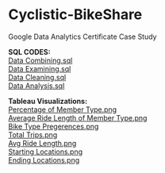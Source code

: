 # Cyclistic-BikeShare
Google Data Analytics Certificate Case Study

**SQL CODES:** <br>
[Data Combining.sql](https://github.com/sneha1kumar/Cyclistic-BikeShare/blob/main/Cyclistic-Data%20Combining.sql) <br>
[Data Examining.sql](https://github.com/sneha1kumar/Cyclistic-BikeShare/blob/main/Cyclistic-Data%20Examining.sql) <br>
[Data Cleaning.sql](https://github.com/sneha1kumar/Cyclistic-BikeShare/blob/main/Cyclistic-Data%20Cleaning.sql) <br>
[Data Analysis.sql](https://github.com/sneha1kumar/Cyclistic-BikeShare/blob/main/Cyclistic-Data%20Analysis.sql) <br>


**Tableau Visualizations:** <br>
[Percentage of Member Type.png](https://github.com/sneha1kumar/Cyclistic-BikeShare/blob/main/Percentage%20of%20Member%20Type.png) <br>
[Average Ride Length of Member Type.png](https://github.com/sneha1kumar/Cyclistic-BikeShare/blob/main/Average%20Ride%20Length%20of%20Member%20Types.png) <br>
[Bike Type Pregerences.png](https://github.com/sneha1kumar/Cyclistic-BikeShare/blob/main/Bike%20Type%20Preferences.png) <br>
[Total Trips.png](https://github.com/sneha1kumar/Cyclistic-BikeShare/blob/main/Total%20Trips%20of%20Bike%20Riders.png) <br>
[Avg Ride Length.png](https://github.com/sneha1kumar/Cyclistic-BikeShare/blob/main/Average%20Ride%20Length%20of%20Bike%20Riders.png) <br>
[Starting Locations.png](https://github.com/sneha1kumar/Cyclistic-BikeShare/blob/main/Starting%20Locations.png) <br>
[Ending Locations.png](https://github.com/sneha1kumar/Cyclistic-BikeShare/blob/main/Ending%20Locations.png) <br>




